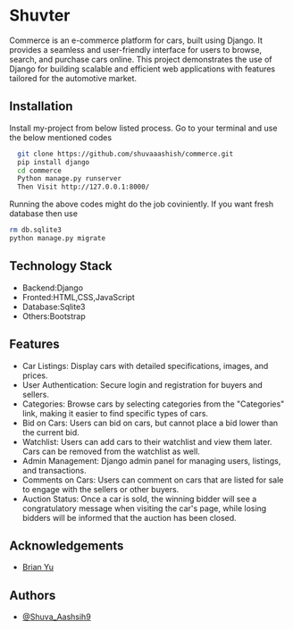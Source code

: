 
# Shuvter

Commerce is an e-commerce platform for cars, built using Django. It provides a seamless and user-friendly interface for users to browse, search, and purchase cars online. This project demonstrates the use of Django for building scalable and efficient web applications with features tailored for the automotive market.


## Installation

Install my-project from below listed process.
Go to your terminal and use the below mentioned codes

```bash
  git clone https://github.com/shuvaaashish/commerce.git
  pip install django 
  cd commerce
  Python manage.py runserver 
  Then Visit http://127.0.0.1:8000/
```
Running the above codes might do the job coviniently.
If you want fresh database then use
```bash
rm db.sqlite3
python manage.py migrate
```
    
## Technology Stack
- Backend:Django
- Fronted:HTML,CSS,JavaScript
- Database:Sqlite3
- Others:Bootstrap

## Features

- Car Listings: Display cars with detailed specifications, images, and prices.
- User Authentication: Secure login and registration for buyers and sellers.
- Categories: Browse cars by selecting categories from the "Categories" link, making it easier to find specific types of cars.
- Bid on Cars: Users can bid on cars, but cannot place a bid lower than the current bid.
- Watchlist: Users can add cars to their watchlist and view them later. Cars can be removed from the watchlist as well.
- Admin Management: Django admin panel for managing users, listings, and transactions.
- Comments on Cars: Users can comment on cars that are listed for sale to engage with the sellers or other buyers.
- Auction Status: Once a car is sold, the winning bidder will see a congratulatory message when visiting the car's page, while losing bidders will be informed that the auction has been closed.



## Acknowledgements

 - [Brian Yu](https://github.com/brianyu28)
 


## Authors

- [@Shuva_Aashsih9](https://www.github.com/shuvaaasish)


